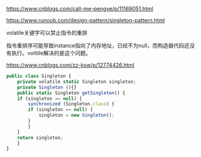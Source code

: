 https://www.cnblogs.com/call-me-pengye/p/11169051.html

https://www.runoob.com/design-pattern/singleton-pattern.html

volatile关键字可以禁止指令的重排

指令重排序可能导致instance指向了内存地址，已经不为null，而构造器代码还没有执行。volitile解决的是这个问题。

https://www.cnblogs.com/zz-ksw/p/12774426.html

```javascript
public class Singleton {  
    private volatile static Singleton singleton;  
    private Singleton (){}  
    public static Singleton getSingleton() {  
    if (singleton == null) {  
        synchronized (Singleton.class) {  
        if (singleton == null) {  
            singleton = new Singleton();  
        }  
        }  
    }  
    return singleton;  
    }  
}
```

